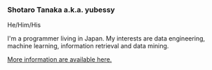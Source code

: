 ### Shotaro Tanaka a.k.a. yubessy

He/Him/His

I'm a programmer living in Japan.
My interests are data engineering, machine learning, information retrieval and data mining.

[More information are available here.](./profile.md)
